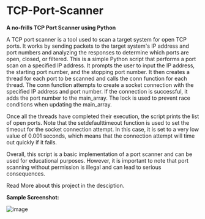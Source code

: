 # TCP-Port-Scanner
**A no-frills TCP Port Scanner using Python**


A TCP port scanner is a tool used to scan a target system for open TCP ports. It works by sending packets to the target system's IP address and port numbers and analyzing the responses to determine which ports are open, closed, or filtered.
This is a simple Python script that performs a port scan on a specified IP address. It prompts the user to input the IP address, the starting port number, and the stopping port number. It then creates a thread for each port to be scanned and calls the conn function for each thread. The conn function attempts to create a socket connection with the specified IP address and port number. If the connection is successful, it adds the port number to the main_array. The lock is used to prevent race conditions when updating the main_array.

Once all the threads have completed their execution, the script prints the list of open ports.
Note that the setdefaulttimeout function is used to set the timeout for the socket connection attempt. In this case, it is set to a very low value of 0.001 seconds, which means that the connection attempt will time out quickly if it fails.

Overall, this script is a basic implementation of a port scanner and can be used for educational purposes. However, it is important to note that port scanning without permission is illegal and can lead to serious consequences.



Read More about this project in the desciption.
 
**Sample Screenshot:**


![image](https://github.com/probablyabdullah/TCP-Port-Scanner/assets/79295754/74ab7989-abde-47e9-904c-db75afd5d61a)
